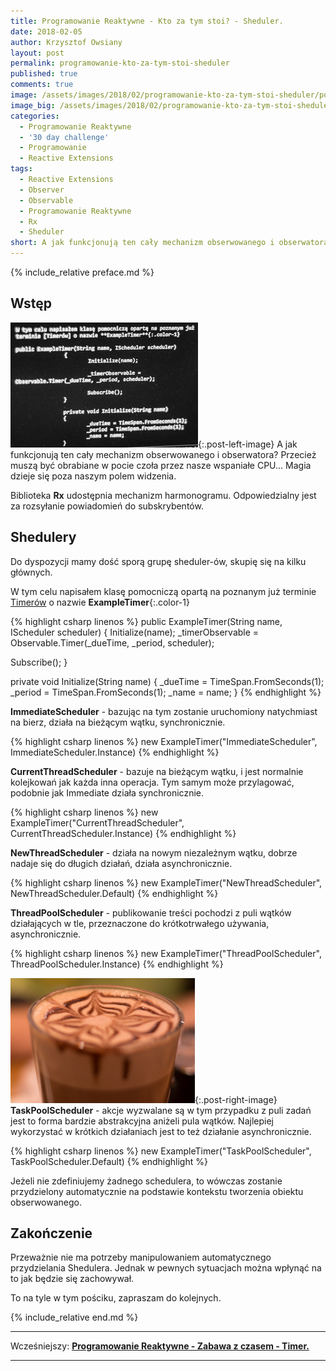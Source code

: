 ```yaml
---
title: Programowanie Reaktywne - Kto za tym stoi? - Sheduler.
date: 2018-02-05
author: Krzysztof Owsiany
layout: post
permalink: programowanie-kto-za-tym-stoi-sheduler
published: true
comments: true        
image: /assets/images/2018/02/programowanie-kto-za-tym-stoi-sheduler/post.jpg
image_big: /assets/images/2018/02/programowanie-kto-za-tym-stoi-sheduler/post-big.jpg
categories:
  - Programowanie Reaktywne
  - '30 day challenge'
  - Programowanie
  - Reactive Extensions
tags:
  - Reactive Extensions
  - Observer
  - Observable
  - Programowanie Reaktywne
  - Rx
  - Sheduler
short: A jak funkcjonują ten cały mechanizm obserwowanego i obserwatora? Przecież muszą być obrabiane w pocie czoła przez nasze wspaniałe CPU... Magia dzieje się poza naszym polem widzenia.
---
```

{% include_relative preface.md %}

## Wstęp
[![Reactive Extensions - Scheduler][post]][post-big]{:.post-left-image}
A jak funkcjonują ten cały mechanizm obserwowanego i obserwatora? Przecież muszą być obrabiane w pocie czoła przez nasze wspaniałe CPU... Magia dzieje się poza naszym polem widzenia.

Biblioteka **Rx** udostępnia mechanizm harmonogramu. Odpowiedzialny jest za rozsyłanie powiadomień do subskrybentów.

## Shedulery
Do dyspozycji mamy dość sporą grupę sheduler-ów, skupię się na kilku głównych.

W tym celu napisałem klasę pomocniczą opartą na poznanym już terminie [Timerów][previous] o nazwie **ExampleTimer**{:.color-1}

{% highlight csharp linenos %}
public ExampleTimer(String name, IScheduler scheduler)
{
  Initialize(name);
  _timerObservable = Observable.Timer(_dueTime, _period, scheduler);

  Subscribe();
}

private void Initialize(String name)
{
  _dueTime = TimeSpan.FromSeconds(1);
  _period = TimeSpan.FromSeconds(1);
  _name = name;
}
{% endhighlight %}

**ImmediateScheduler** - bazując na tym zostanie uruchomiony natychmiast na bierz, działa na bieżącym wątku, synchronicznie.

{% highlight csharp linenos %}
new ExampleTimer("ImmediateScheduler", ImmediateScheduler.Instance)
{% endhighlight %}

**CurrentThreadScheduler** - bazuje na bieżącym wątku, i jest normalnie kolejkowań jak każda inna operacja. Tym samym może przylagować, podobnie jak Immediate działa synchronicznie.

{% highlight csharp linenos %}
new ExampleTimer("CurrentThreadScheduler", CurrentThreadScheduler.Instance)
{% endhighlight %}

**NewThreadScheduler** - działa na nowym niezależnym wątku, dobrze nadaje się do długich działań, działa asynchronicznie.

{% highlight csharp linenos %}
new ExampleTimer("NewThreadScheduler", NewThreadScheduler.Default)
{% endhighlight %}

**ThreadPoolScheduler** - publikowanie treści pochodzi z puli wątków działających w tle, przeznaczone do krótkotrwałego używania, asynchronicznie.

{% highlight csharp linenos %}
new ExampleTimer("ThreadPoolScheduler", ThreadPoolScheduler.Instance)
{% endhighlight %}

[![Reactive Extensions - Scheduler][image1]][image1-big]{:.post-right-image}
**TaskPoolScheduler** - akcje wyzwalane są w tym przypadku z puli zadań jest to forma bardzie abstrakcyjna aniżeli pula wątków. Najlepiej wykorzystać w krótkich działaniach jest to też działanie asynchronicznie.

{% highlight csharp linenos %}
new ExampleTimer("TaskPoolScheduler", TaskPoolScheduler.Default)
{% endhighlight %}

Jeżeli nie zdefiniujemy żadnego schedulera, to wówczas zostanie przydzielony automatycznie na podstawie kontekstu tworzenia obiektu obserwowanego.

## Zakończenie
Przeważnie nie ma potrzeby manipulowaniem automatycznego przydzielania Shedulera. Jednak w pewnych sytuacjach można wpłynąć na to jak będzie się zachowywał. 

To na tyle w tym pościku, zapraszam do kolejnych.

{% include_relative end.md %}

------
Wcześniejszy: **[Programowanie Reaktywne - Zabawa z czasem - Timer.][previous]**

------

[previous]: {{site.url}}/programowanie-reaktywne-zabawa-z-czasem-timer


[post]: /assets/images/2018/02/programowanie-kto-za-tym-stoi-sheduler/post.jpg
[post-big]: /assets/images/2018/02/programowanie-kto-za-tym-stoi-sheduler/post-big.jpg

[image1]: /assets/images/2018/02/programowanie-kto-za-tym-stoi-sheduler/image1.jpg
[image1-big]: /assets/images/2018/02/programowanie-kto-za-tym-stoi-sheduler/image1-big.jpg
